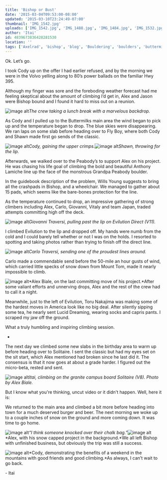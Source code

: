 ```yaml
---
title: 'Bishop or Bust'
date: '2015-03-04T09:53:00-08:00'
updated: '2015-03-10T23:24:49-07:00'
thumbnail: 'IMG_1542.jpg'
uploads: ['IMG_1542.jpg', 'IMG_1488.jpg', 'IMG_1484.jpg', 'IMG_1532.jpg', 'IMG_1526.jpg', 'IMG_1518.jpg', 'IMG_1559.jpg', 'IMG_1577.jpg', 'IMG_1580.jpg', 'IMG_1584.jpg']
author: 'Itai'
id: 4839673836428281530
location: ''
tags: ['Axelrad', 'bishop', 'blog', 'Bouldering', 'boulders', 'buttermilks', 'California', 'Carlo Traversi', 'Climbing', 'Evilution', 'Five Ten', 'flash', 'granite', 'highball', 'Project']
---
```


Ok. Let’s go. 

I took Cody up on the offer I had earlier refused, and by the morning we were in the Volvo yelling along to 80’s power ballads on the familiar Hwy 395.

Although my finger was sore and the foreboding weather forecast had me feeling skeptical about the amount of climbing I’d get in, Alex and Jason were Bishop bound and I found it hard to miss out on a reunion. 

![image alt](uploads/IMG_1542.jpg)*The crew taking a lunch break with a marvelous backdrop.*

As Cody and I pulled up to the Buttermilks main area the wind began to pick up and the temperature began to drop. The blue skies were disappearing. We ran laps on some slab before heading over to Fly Boy, where both Cody and Shawn made first go sends of the classic.

![image alt](uploads/IMG_1488.jpg)*Cody, gaining the upper crimps.*![image alt](uploads/IMG_1484.jpg)*Shawn, throwing for the lip.*

Afterwards, we walked over to the Peabody’s to support Alex on his project. He was chasing his life goal of climbing the bold and beautiful Anthony Lamiche line up the face of the monstrous Grandpa Peabody boulder.

In the guidebook description of the problem, Wills Young suggests to bring all the crashpads in Bishop, and a wheelchair. We managed to gather about 15 pads, which seems like the bare-bones protection for the line. 

As the temperature continued to drop, an impressive gathering of strong climbers including Alex, Carlo, Giovanni, Vitaly and team Japan, traded attempts committing high off the deck. 

![image alt](uploads/IMG_1532.jpg)*Giovanni Traversi, pulling past the lip on Evilution Direct (V11).*

I climbed Evilution to the lip and dropped off. My hands were numb from the cold and I could barely tell whether or not I was on the holds. I resorted to spotting and taking photos rather than trying to finish off the direct line.

![image alt](uploads/IMG_1526.jpg)*Carlo Traversi, sending one of the proudest lines around.*

Carlo made a commendable send before the 50-mile an hour gusts of wind, which carried little specks of snow down from Mount Tom, made it nearly impossible to climb.

![image alt](uploads/IMG_1518.jpg)*Alex Biale, on the last committing move of his project.*After some valiant efforts and unnerving drops, Alex and the rest of the crew had to call it a night.

Meanwhile, just to the left of Evilution, Toru Nakajima was making some of the hardest moves in America look like no big deal. After silently sipping some tea, he nearly sent Lucid Dreaming, wearing socks and capris pants. I scraped my jaw off the ground. 

What a truly humbling and inspiring climbing session.

-

The next day we climbed some new slabs in the birthday area to warm up before heading over to Solitaire. I sent the classic but had my eyes set on the sit start, which Alex mentioned had broken since he last did it. The consensus is that it now goes at about a grade harder. I figured out the micro-beta, rested and sent.

![image alt](uploads/IMG_1559.jpg)*Itai, climbing on the granite campus board Solitaire (V8). Photo by Alex Biale.*

But I know what you're thinking, uncut video or it didn't happen. Well, here it is:

We returned to the main area and climbed a bit more before heading into town for a much deserved burger and beer. The next morning we woke up to a couple inches of snow on the ground and more coming down. It was time to go home.

![image alt](uploads/IMG_1577.jpg)*“I think someone knocked over their chalk bag.”*![image alt](uploads/IMG_1580.jpg)*Alex, with his snow capped project in the background.*We all left Bishop with unfinished business, but obviously the trip was still a success.

![image alt](uploads/IMG_1584.jpg)*Cody, demonstrating the benefits of a weekend in the mountains with good friends and good climbing.*As always, I can’t wait to go back.

\- Itai
